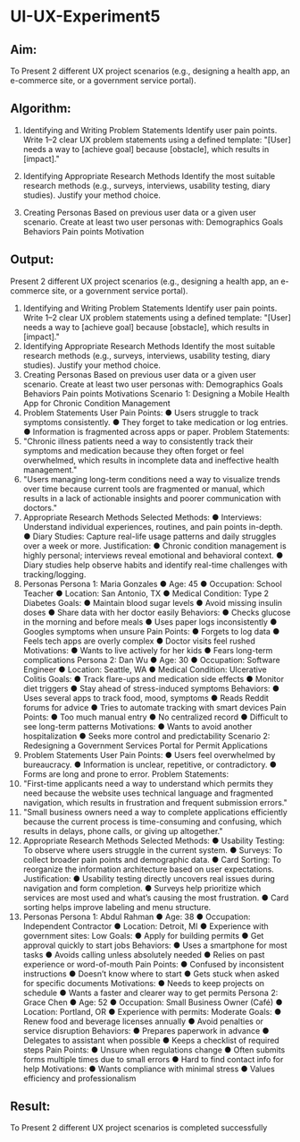 # UI-UX-Experiment5

## Aim: 
To Present 2 different UX project scenarios (e.g., designing a health app, an e-commerce site, or a government service portal).

## Algorithm:
1. Identifying and Writing Problem Statements
 Identify user pain points.
 Write 1–2 clear UX problem statements using a defined template:
 "[User] needs a way to [achieve goal] because [obstacle], which results in [impact]."

2. Identifying Appropriate Research Methods
 Identify the most suitable research methods (e.g., surveys, interviews, usability testing, diary studies).
 Justify your method choice.
3. Creating Personas
 Based on previous user data or a given user scenario.
 Create at least two user personas with:
 Demographics
 Goals
 Behaviors
 Pain points
 Motivation
## Output:


Present 2 different UX project scenarios (e.g., designing a health app, an e-commerce site, or a government service portal).
1. Identifying and Writing Problem Statements
Identify user pain points.
Write 1–2 clear UX problem statements using a defined template:
"[User] needs a way to [achieve goal] because [obstacle], which results in [impact]."
2. Identifying Appropriate Research Methods
Identify the most suitable research methods (e.g., surveys, interviews, usability testing, diary studies).
Justify your method choice.
3. Creating Personas
Based on previous user data or a given user scenario.
Create at least two user personas with:
Demographics
Goals
Behaviors
Pain points
Motivations
Scenario 1: Designing a Mobile Health App for Chronic Condition Management
1. Problem Statements
User Pain Points:
● Users struggle to track symptoms consistently.
● They forget to take medication or log entries.
● Information is fragmented across apps or paper.
Problem Statements:
1. "Chronic illness patients need a way to consistently track their symptoms and medication because they often forget or feel overwhelmed, which results in incomplete data and ineffective health management."
2. "Users managing long-term conditions need a way to visualize trends over time because current tools are fragmented or manual, which results in a lack of actionable insights and poorer communication with doctors."
2. Appropriate Research Methods
Selected Methods:
● Interviews: Understand individual experiences, routines, and pain points in-depth.
● Diary Studies: Capture real-life usage patterns and daily struggles over a week or more.
Justification:
● Chronic condition management is highly personal; interviews reveal emotional and behavioral context.
● Diary studies help observe habits and identify real-time challenges with tracking/logging.
3. Personas
Persona 1: Maria Gonzales
● Age: 45
● Occupation: School Teacher
● Location: San Antonio, TX
● Medical Condition: Type 2 Diabetes
Goals:
● Maintain blood sugar levels
● Avoid missing insulin doses
● Share data with her doctor easily
Behaviors:
● Checks glucose in the morning and before meals
● Uses paper logs inconsistently
● Googles symptoms when unsure
Pain Points:
● Forgets to log data
● Feels tech apps are overly complex
● Doctor visits feel rushed
Motivations:
● Wants to live actively for her kids
● Fears long-term complications
Persona 2: Dan Wu
● Age: 30
● Occupation: Software Engineer
● Location: Seattle, WA
● Medical Condition: Ulcerative Colitis
Goals:
● Track flare-ups and medication side effects
● Monitor diet triggers
● Stay ahead of stress-induced symptoms
Behaviors:
● Uses several apps to track food, mood, symptoms
● Reads Reddit forums for advice
● Tries to automate tracking with smart devices
Pain Points:
● Too much manual entry
● No centralized record
● Difficult to see long-term patterns
Motivations:
● Wants to avoid another hospitalization
● Seeks more control and predictability
Scenario 2: Redesigning a Government Services Portal for Permit Applications
1. Problem Statements
User Pain Points:
● Users feel overwhelmed by bureaucracy.
● Information is unclear, repetitive, or contradictory.
● Forms are long and prone to error.
Problem Statements:
1. "First-time applicants need a way to understand which permits they need because the website uses technical language and fragmented navigation, which results in frustration and frequent submission errors."
2. "Small business owners need a way to complete applications efficiently because the current process is time-consuming and confusing, which results in delays, phone calls, or giving up altogether."
2. Appropriate Research Methods
Selected Methods:
● Usability Testing: To observe where users struggle in the current system.
● Surveys: To collect broader pain points and demographic data.
● Card Sorting: To reorganize the information architecture based on user expectations.
Justification:
● Usability testing directly uncovers real issues during navigation and form completion.
● Surveys help prioritize which services are most used and what’s causing the most frustration.
● Card sorting helps improve labeling and menu structure.
3. Personas
Persona 1: Abdul Rahman
● Age: 38
● Occupation: Independent Contractor
● Location: Detroit, MI
● Experience with government sites: Low
Goals:
● Apply for building permits
● Get approval quickly to start jobs
Behaviors:
● Uses a smartphone for most tasks
● Avoids calling unless absolutely needed
● Relies on past experience or word-of-mouth
Pain Points:
● Confused by inconsistent instructions
● Doesn’t know where to start
● Gets stuck when asked for specific documents
Motivations:
● Needs to keep projects on schedule
● Wants a faster and clearer way to get permits
Persona 2: Grace Chen
● Age: 52
● Occupation: Small Business Owner (Café)
● Location: Portland, OR
● Experience with permits: Moderate
Goals:
● Renew food and beverage licenses annually
● Avoid penalties or service disruption
Behaviors:
● Prepares paperwork in advance
● Delegates to assistant when possible
● Keeps a checklist of required steps
Pain Points:
● Unsure when regulations change
● Often submits forms multiple times due to small errors
● Hard to find contact info for help
Motivations:
● Wants compliance with minimal stress
● Values efficiency and professionalism

## Result:
To Present 2 different UX project scenarios is completed successfully
